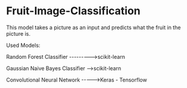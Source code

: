 # Fruit-Image-Classification
This model takes a picture as an input and predicts what the fruit in the picture is.

Used Models:

Random Forest Classifier --------->scikit-learn

Gaussian Naive Bayes Classifier -->scikit-learn

Convolutional Neural Network ----->Keras - Tensorflow
